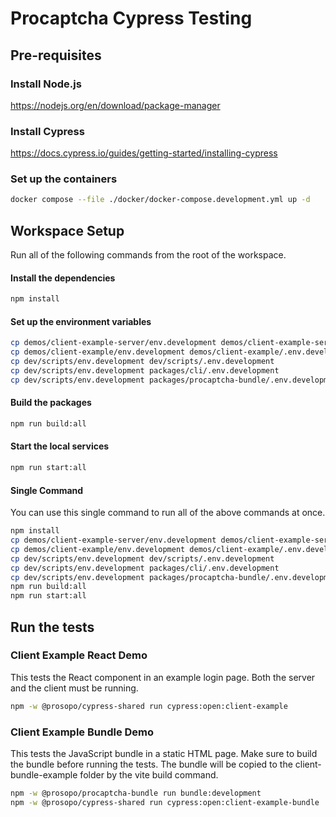 # Procaptcha Cypress Testing

## Pre-requisites

### Install Node.js

<https://nodejs.org/en/download/package-manager>

### Install Cypress

<https://docs.cypress.io/guides/getting-started/installing-cypress>

### Set up the containers

```bash
docker compose --file ./docker/docker-compose.development.yml up -d
```

## Workspace Setup

Run all of the following commands from the root of the workspace.

#### Install the dependencies

```bash
npm install
```

#### Set up the environment variables

```bash
cp demos/client-example-server/env.development demos/client-example-server/.env.development
cp demos/client-example/env.development demos/client-example/.env.development
cp dev/scripts/env.development dev/scripts/.env.development
cp dev/scripts/env.development packages/cli/.env.development
cp dev/scripts/env.development packages/procaptcha-bundle/.env.development
```

#### Build the packages

```bash
npm run build:all
```

#### Start the local services

```bash
npm run start:all
```

#### Single Command

You can use this single command to run all of the above commands at once.

```bash
npm install
cp demos/client-example-server/env.development demos/client-example-server/.env.development
cp demos/client-example/env.development demos/client-example/.env.development
cp dev/scripts/env.development dev/scripts/.env.development
cp dev/scripts/env.development packages/cli/.env.development
cp dev/scripts/env.development packages/procaptcha-bundle/.env.development
npm run build:all
npm run start:all
```

## Run the tests

### Client Example React Demo

This tests the React component in an example login page. Both the server and the client must be running.

```bash
npm -w @prosopo/cypress-shared run cypress:open:client-example
```

### Client Example Bundle Demo

This tests the JavaScript bundle in a static HTML page. Make sure to build the bundle before running the tests. The
bundle will be copied to the client-bundle-example folder by the vite build command.

```bash
npm -w @prosopo/procaptcha-bundle run bundle:development
npm -w @prosopo/cypress-shared run cypress:open:client-example-bundle
```
